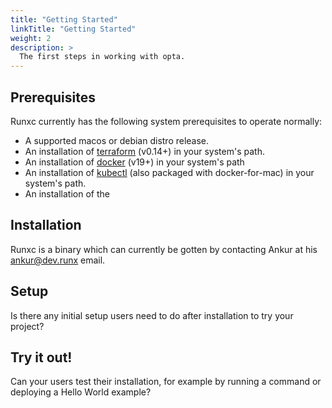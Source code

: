 ```yaml
---
title: "Getting Started"
linkTitle: "Getting Started"
weight: 2
description: >
  The first steps in working with opta.
---
```



## Prerequisites
Runxc currently has the following system prerequisites to operate normally:
* A supported macos or debian distro release.
* An installation of [terraform](https://www.terraform.io/downloads.html) (v0.14+)  in your system's path.
* An installation of [docker](https://docker.com/products/docker-desktop) (v19+)  in your system's path
* An installation of [kubectl](https://kubernetes.io/docs/tasks/tools/install-kubectl/) (also packaged with 
  docker-for-mac) in your system's path.
* An installation of the 

## Installation

Runxc is a binary which can currently be gotten by contacting Ankur at his ankur@dev.runx email.

## Setup

Is there any initial setup users need to do after installation to try your project?

## Try it out!

Can your users test their installation, for example by running a command or deploying a Hello World example?

